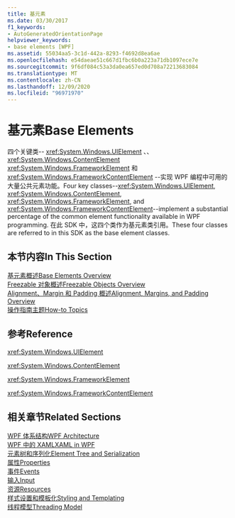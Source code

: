 ```yaml
---
title: 基元素
ms.date: 03/30/2017
f1_keywords:
- AutoGeneratedOrientationPage
helpviewer_keywords:
- base elements [WPF]
ms.assetid: 55034aa5-3c1d-442a-8293-f4692d8ea6ae
ms.openlocfilehash: e54daeae51c667d1fbc6b0a223a71db1097ece7e
ms.sourcegitcommit: 9f6df084c53a3da0ea657ed0d708a72213683084
ms.translationtype: MT
ms.contentlocale: zh-CN
ms.lasthandoff: 12/09/2020
ms.locfileid: "96971970"
---
```

# <a name="base-elements"></a><span data-ttu-id="b9ea8-102">基元素</span><span class="sxs-lookup"><span data-stu-id="b9ea8-102">Base Elements</span></span>
<span data-ttu-id="b9ea8-103">四个关键类-- <xref:System.Windows.UIElement> 、、 <xref:System.Windows.ContentElement> <xref:System.Windows.FrameworkElement> 和 <xref:System.Windows.FrameworkContentElement> --实现 WPF 编程中可用的大量公共元素功能。</span><span class="sxs-lookup"><span data-stu-id="b9ea8-103">Four key classes--<xref:System.Windows.UIElement>, <xref:System.Windows.ContentElement>, <xref:System.Windows.FrameworkElement>, and <xref:System.Windows.FrameworkContentElement>--implement a substantial percentage of the common element functionality available in WPF programming.</span></span> <span data-ttu-id="b9ea8-104">在此 SDK 中，这四个类作为基元素类引用。</span><span class="sxs-lookup"><span data-stu-id="b9ea8-104">These four classes are referred to in this SDK as the base element classes.</span></span>  
  
## <a name="in-this-section"></a><span data-ttu-id="b9ea8-105">本节内容</span><span class="sxs-lookup"><span data-stu-id="b9ea8-105">In This Section</span></span>  
 [<span data-ttu-id="b9ea8-106">基元素概述</span><span class="sxs-lookup"><span data-stu-id="b9ea8-106">Base Elements Overview</span></span>](base-elements-overview.md)  
 [<span data-ttu-id="b9ea8-107">Freezable 对象概述</span><span class="sxs-lookup"><span data-stu-id="b9ea8-107">Freezable Objects Overview</span></span>](freezable-objects-overview.md)  
 [<span data-ttu-id="b9ea8-108">Alignment、Margin 和 Padding 概述</span><span class="sxs-lookup"><span data-stu-id="b9ea8-108">Alignment, Margins, and Padding Overview</span></span>](alignment-margins-and-padding-overview.md)  
 [<span data-ttu-id="b9ea8-109">操作指南主题</span><span class="sxs-lookup"><span data-stu-id="b9ea8-109">How-to Topics</span></span>](base-elements-how-to-topics.md)  
  
## <a name="reference"></a><span data-ttu-id="b9ea8-110">参考</span><span class="sxs-lookup"><span data-stu-id="b9ea8-110">Reference</span></span>  
 <xref:System.Windows.UIElement>  
  
 <xref:System.Windows.ContentElement>  
  
 <xref:System.Windows.FrameworkElement>  
  
 <xref:System.Windows.FrameworkContentElement>  
  
## <a name="related-sections"></a><span data-ttu-id="b9ea8-111">相关章节</span><span class="sxs-lookup"><span data-stu-id="b9ea8-111">Related Sections</span></span>  
 [<span data-ttu-id="b9ea8-112">WPF 体系结构</span><span class="sxs-lookup"><span data-stu-id="b9ea8-112">WPF Architecture</span></span>](wpf-architecture.md)  
  [<span data-ttu-id="b9ea8-113">WPF 中的 XAML</span><span class="sxs-lookup"><span data-stu-id="b9ea8-113">XAML in WPF</span></span>](xaml-in-wpf.md)  
  [<span data-ttu-id="b9ea8-114">元素树和序列化</span><span class="sxs-lookup"><span data-stu-id="b9ea8-114">Element Tree and Serialization</span></span>](element-tree-and-serialization.md)  
  [<span data-ttu-id="b9ea8-115">属性</span><span class="sxs-lookup"><span data-stu-id="b9ea8-115">Properties</span></span>](properties-wpf.md)  
  [<span data-ttu-id="b9ea8-116">事件</span><span class="sxs-lookup"><span data-stu-id="b9ea8-116">Events</span></span>](events-wpf.md)  
  [<span data-ttu-id="b9ea8-117">输入</span><span class="sxs-lookup"><span data-stu-id="b9ea8-117">Input</span></span>](input-wpf.md)  
  [<span data-ttu-id="b9ea8-118">资源</span><span class="sxs-lookup"><span data-stu-id="b9ea8-118">Resources</span></span>](resources-wpf.md)  
  [<span data-ttu-id="b9ea8-119">样式设置和模板化</span><span class="sxs-lookup"><span data-stu-id="b9ea8-119">Styling and Templating</span></span>](/dotnet/desktop-wpf/fundamentals/styles-templates-overview)  
  [<span data-ttu-id="b9ea8-120">线程模型</span><span class="sxs-lookup"><span data-stu-id="b9ea8-120">Threading Model</span></span>](threading-model.md)
